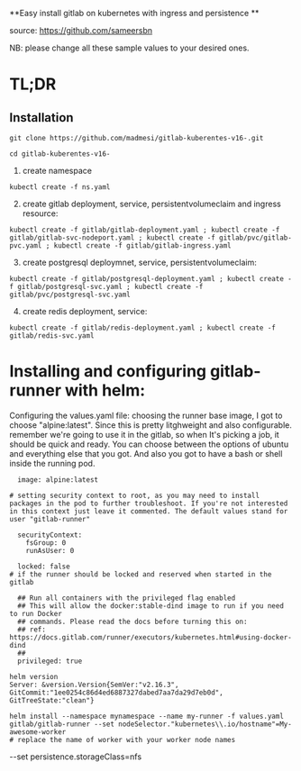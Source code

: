 **Easy install gitlab on kubernetes with ingress and persistence **

source: https://github.com/sameersbn

NB: please change all these sample values to your desired ones.

# TL;DR
## Installation
```
git clone https://github.com/madmesi/gitlab-kuberentes-v16-.git
```

```
cd gitlab-kuberentes-v16-
```
1. create namespace

```
kubectl create -f ns.yaml
```
2. create gitlab deployment, service, persistentvolumeclaim and ingress resource:
```
kubectl create -f gitlab/gitlab-deployment.yaml ; kubectl create -f gitlab/gitlab-svc-nodeport.yaml ; kubectl create -f gitlab/pvc/gitlab-pvc.yaml ; kubectl create -f gitlab/gitlab-ingress.yaml
```

3. create postgresql deploymnet, service, persistentvolumeclaim:
```
kubectl create -f gitlab/postgresql-deployment.yaml ; kubectl create -f gitlab/postgresql-svc.yaml ; kubectl create -f gitlab/pvc/postgresql-svc.yaml
```

4. create redis deployment, service:
```
kubectl create -f gitlab/redis-deployment.yaml ; kubectl create -f gitlab/redis-svc.yaml
```


# Installing and configuring gitlab-runner with helm:

Configuring the values.yaml file:
choosing the runner base image, I got to choose "alpine:latest". Since this is pretty litghweight and also configurable. remember we're going to use it in the gitlab, so when It's picking a job, it should be quick and ready. You can choose between the options of ubuntu and everything else that you got. And also you got to have a bash or shell inside the running pod.

```
  image: alpine:latest

# setting security context to root, as you may need to install packages in the pod to further troubleshoot. If you're not interested in this context just leave it commented. The default values stand for user "gitlab-runner"

  securityContext:
    fsGroup: 0
    runAsUser: 0

  locked: false
# if the runner should be locked and reserved when started in the gitlab

  ## Run all containers with the privileged flag enabled
  ## This will allow the docker:stable-dind image to run if you need to run Docker
  ## commands. Please read the docs before turning this on:
  ## ref: https://docs.gitlab.com/runner/executors/kubernetes.html#using-docker-dind
  ##
  privileged: true
```
```
helm version
Server: &version.Version{SemVer:"v2.16.3", GitCommit:"1ee0254c86d4ed6887327dabed7aa7da29d7eb0d", GitTreeState:"clean"}

helm install --namespace mynamespace --name my-runner -f values.yaml gitlab/gitlab-runner --set nodeSelector."kubernetes\\.io/hostname"=My-awesome-worker
# replace the name of worker with your worker node names
```
--set persistence.storageClass=nfs
